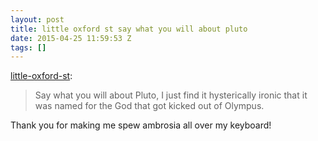 ```yaml
---
layout: post
title: little oxford st say what you will about pluto
date: 2015-04-25 11:59:53 Z
tags: []
---
```

[little-oxford-st](http://little-oxford-st.tumblr.com/post/114195251061/say-what-you-will-about-pluto-i-just-find-it):

> Say what you will about Pluto, I just find it hysterically ironic that it was named for the God that got kicked out of Olympus.

Thank you for making me spew ambrosia all over my keyboard!
